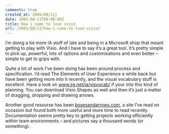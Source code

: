 ```yaml
---
comments: true
created_at: 2005/08/11}
date: 2005-08-11T00:00:00Z
title: How i came to love visio
url: /2005/08/11/how-i-came-to-love-visio/
---
```


<p>
I’m doing a lot more IA stuff of late and being in a Microsoft shop that meant getting to play with Visio. And I have to say it’s a great tool. It’s pretty simple to pick up, powerful, lots of options and customisations and even better – simple to get to grips with.

</p>
<p>
Quite a bit of work I’ve been doing has been around process and specification. I’d read The Elements of User Experience a while back but have been getting more into it recently, and the visual vocabulary stuff is excellent. Have a look on <a href="http://www.jjg.net/ia/visvocab/">www.jjg.net/ia/visvocab/</a> if your into this kind of planning. You can download Visio Shapes as well and then it’s just a matter of dragging, dropping and drawing arrows.

</p>
<p>
Another good resourse has been <a href="http://www.boxesandarrows.com">boxesandarrows.com</a>, a site I’ve read on occasion but found both more useful and more time to read recently. Documentation seems pretty key to getting projects working efficiently within team environments – and pictures say a thousand words (or something).

</p>
